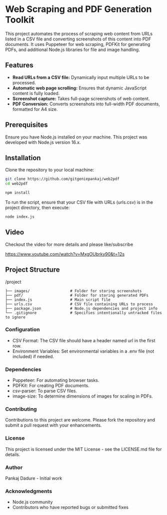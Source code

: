 # Web Scraping and PDF Generation Toolkit

This project automates the process of scraping web content from URLs listed in a CSV file and converting screenshots of this content into PDF documents. It uses Puppeteer for web scraping, PDFKit for generating PDFs, and additional Node.js libraries for file and image handling.

## Features

- **Read URLs from a CSV file:** Dynamically input multiple URLs to be processed.
- **Automatic web page scrolling:** Ensures that dynamic JavaScript content is fully loaded.
- **Screenshot capture:** Takes full-page screenshots of web content.
- **PDF Conversion:** Converts screenshots into full-width PDF documents, formatted for A4 size.

## Prerequisites

Ensure you have Node.js installed on your machine. This project was developed with Node.js version 16.x.

## Installation

Clone the repository to your local machine:

```bash
git clone https://github.com/gitgeniepankaj/web2pdf
cd web2pdf

```

```bash
npm install
```

To run the script, ensure that your CSV file with URLs (urls.csv) is in the project directory, then execute:

```bash
node index.js

```

## Video

Checkout the video for more details and please like/subscribe 

https://www.youtube.com/watch?v=MxgOUbrky90&t=12s


## Project Structure


/project

    ├── images/                  # Folder for storing screenshots
    ├── pdf/                     # Folder for storing generated PDFs
    ├── index.js                 # Main script file
    ├── urls.csv                 # CSV file containing URLs to process
    ├── package.json             # Node.js dependencies and project info
    └── .gitignore               # Specifies intentionally untracked files to ignore



### Configuration
 - CSV Format: The CSV file should have a header named url in the first row.
- Environment Variables: Set environmental variables in a .env file (not included) if needed.

### Dependencies

- Puppeteer: For automating browser tasks.
- PDFKit: For creating PDF documents.
- csv-parser: To parse CSV files.
- image-size: To determine dimensions of images for scaling in PDFs.

### Contributing
Contributions to this project are welcome. Please fork the repository and submit a pull request with your enhancements.

### License
This project is licensed under the MIT License - see the LICENSE.md file for details.

### Author
Pankaj Dadure - Initial work 

### Acknowledgments
- Node.js community
- Contributors who have reported bugs or submitted fixes